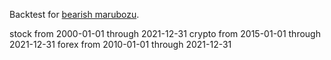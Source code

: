 Backtest for [bearish marubozu](https://analyzingalpha.com/bearish-marubozu-candlestick-pattern).

stock from 2000-01-01 through 2021-12-31
crypto from 2015-01-01 through 2021-12-31
forex from 2010-01-01 through 2021-12-31